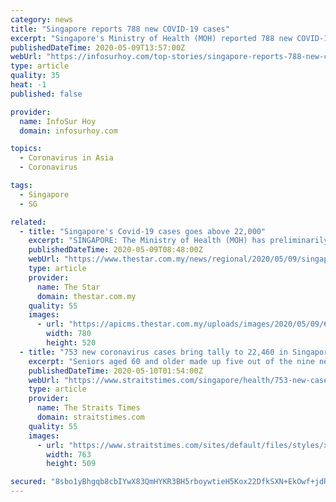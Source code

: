 ```yaml
---
category: news
title: "Singapore reports 788 new COVID-19 cases"
excerpt: "Singapore's Ministry of Health (MOH) reported 788 new COVID-19 cases on Wednesday, bringing the total confirmed cases in the country to 20,198. Of the newly confirmed cases, 13 were cases in the community,"
publishedDateTime: 2020-05-09T13:57:00Z
webUrl: "https://infosurhoy.com/top-stories/singapore-reports-788-new-covid-19-cases/"
type: article
quality: 35
heat: -1
published: false

provider:
  name: InfoSur Hoy
  domain: infosurhoy.com

topics:
  - Coronavirus in Asia
  - Coronavirus

tags:
  - Singapore
  - SG

related:
  - title: "Singapore's Covid-19 cases goes above 22,000"
    excerpt: "SINGAPORE: The Ministry of Health (MOH) has preliminarily confirmed 753 new Covid-19 cases in Singapore as of Saturday evening (May 9), taking the total count to 22,460. Among these are nine Singaporeans and permanent residents,"
    publishedDateTime: 2020-05-09T08:48:00Z
    webUrl: "https://www.thestar.com.my/news/regional/2020/05/09/singapore039s-covid-19-cases-goes-above-22000"
    type: article
    provider:
      name: The Star
      domain: thestar.com.my
    quality: 55
    images:
      - url: "https://apicms.thestar.com.my/uploads/images/2020/05/09/675187.jpg"
        width: 780
        height: 520
  - title: "753 new coronavirus cases bring tally to 22,460 in Singapore"
    excerpt: "Seniors aged 60 and older made up five out of the nine new Covid-19 cases among Singaporeans and permanent residents yesterday.. Read more at straitstimes.com."
    publishedDateTime: 2020-05-10T01:54:00Z
    webUrl: "https://www.straitstimes.com/singapore/health/753-new-cases-bring-tally-to-22460-in-singapore"
    type: article
    provider:
      name: The Straits Times
      domain: straitstimes.com
    quality: 55
    images:
      - url: "https://www.straitstimes.com/sites/default/files/styles/x_large/public/articles/2020/05/09/md-mohh-0905_0.jpg?itok=DkYdiX3v"
        width: 763
        height: 509

secured: "8sbo1yBhgqb8cbIYwX83QmHYKR3BH5rboywtieH5Kox22DfkSXN+EkOwf+jdRV4284uLjPAIfudcUYat2e/JbVAQ9B9xMAajEdf/ndsbvB0xAs1+kBPxg7QHG3o0zJdfRh5g7bFlnTZNDzTM2CqPqXziHCWxSGssTsh3Vodu7gZvQcfBsXf33T0+/BlQIXu7eAxzlVLphKaRRZMVPB58BZvPtBxDFrvMg6AHCL/ChG3pQkOhx46Phvjcvavqjort0neuACUfQP9CjVIyMx9vF5RjnBjT63ftrAOqbnDduSK574rJXbUzgnftMFzEIxyt;g/vZPv3l1S2L3lK23ZhEcQ=="
---
```


